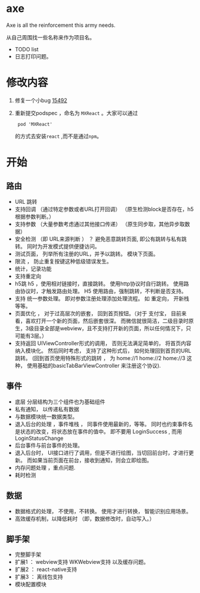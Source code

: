 # axe

Axe is all the reinforcement this army needs.

从自己周围找一些名称来作为项目名。 

* TODO list
* 日志打印问题。

# 修改内容 

1. 修复一个小bug [15492](https://github.com/facebook/react-native/issues/15492)
2. 重新提交podspec ，命名为 `MXReact` 。大家可以通过 

		pod 'MXReact'
		
	的方式去安装`react` ,而不是通过`npm`。



# 开始

## 路由

* URL 跳转
* 支持回调 （通过特定参数或者URL打开回调） （原生检测block是否存在，h5根据参数判断。）
* 支持参数 （大量参数考虑通过其他接口传递） （原生同步取，其他异步取数据）
* 安全检测  （即 URL来源判断 ） ？ 避免恶意跳转页面, 即公有跳转与私有跳转。 同时为开发模式提供便捷访问。
* 测试页面， 列举所有注册的URL，并予以跳转。 模块下页面。
* 限流 ，  防止重复按键这种低级错误发生。
* 统计，记录功能
* 支持重定向
* h5跳 h5 ，使用相对链接时，直接跳转。 使用http协议时自行跳转。 使用路由协议时，才触发路由处理。 H5 使用路由，强制跳转，不判断是否支持。
* 支持 统一参数处理。 即对参数注册处理添加处理流程。 如 重定向， 开新栈等等。
* 页面优化 ， 对于过高层次的嵌套， 回到首页按钮。（对于 支付宝， 目前来看，喜欢打开一个新的页面，然后嵌套很深。 而微信就很简洁，二级目录时原生，3级目录全部是webview，且不支持打开新的页面，所以任何情况下，只可能有3层。）
* 支持返回 UIViewController形式的调用， 否则无法满足简单的， 将首页内容纳入模块化。 然后同时考虑， 支持了这种形式后， 如何处理回到首页的URL跳转。 (回到首页使用特殊形式的跳转 ， 为 home://1 home://2 home://3 这种， 使用基础的basicTabBarViewController 来注册这个协议).

## 事件

* 底层  分层结构为三个组件也为基础组件
* 私有通知， 以传递私有数据
* 与数据模块统一数据类型。
* 退入后台的处理 ，事件堆栈 ， 同事件使用最新的，等等。 同时也约束事件名是状态的改变，将状态放在事件的值中。 即不要用 LoginSuccess , 而用 LoginStatusChange
* 后台事件与前台事件的处理。
* 退入后台时， UI接口进行了调用，但是不进行绘图，当切回前台时，才进行更新。 而如果当前页面在前台，接收到通知，则会立即绘图。
* 内存问题处理 ，重点问题.
* 耗时检测

## 数据

* 数据格式的处理， 不使用，不转换。 使用才进行转换， 智能识别应用场景。
* 高效缓存机制，以降低耗时 （即，数据修改时，自动写入。）


## 脚手架

* 完整脚手架
* 扩展1 ： webview支持 WKWebview支持 以及缓存问题。
* 扩展2 ： react-native支持 
* 扩展3 ： 离线包支持
* 模块配置模块